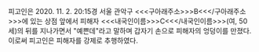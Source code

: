 피고인은 2020. 11. 2. 20:15경 서울 관악구 <<<구아래주소>>>B<<</구아래주소>>>에 있는 상점 앞에서 피해자 <<<내국인이름>>>C<<</내국인이름>>>(여, 50세)의 뒤를 지나가면서 "예쁜데"라고 말하며 갑자기 손으로 피해자의 엉덩이를 만졌다.
이로써 피고인은 피해자를 강제로 추행하였다.
